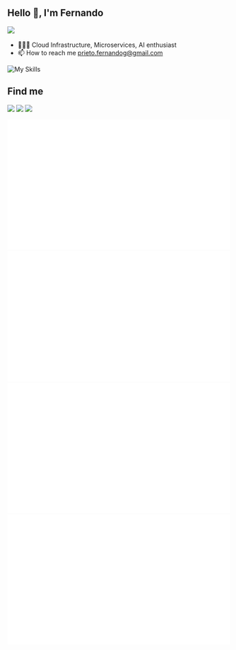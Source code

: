 ## Hello 👋, I'm Fernando
![](https://komarev.com/ghpvc/?username=fernandogprieto&style=plastic)

- 🧑🏻‍💻 Cloud Infrastructure, Microservices, AI enthusiast 
- 📫 How to reach me [prieto.fernandog@gmail.com](mailto:prieto.fernandog@gmail.com)

![My Skills](https://go-skill-icons.vercel.app/api/icons?i=aws,gcp,azure,windows,powershell,linux,bash,yaml,docker,kubernetes,prometheus,terraform,githubactions,gitlab,nginx,python,vscode,neovim,latex)

## Find me 
<p align="left">
  <a href="https://github.com/fernandogprieto" target="blank"><img src="https://go-skill-icons.vercel.app/api/icons?i=github" height=40 withd=40 /></a>
  <a href="https://linkedin.com/in/fernandogprieto" target="blank"><img src="https://go-skill-icons.vercel.app/api/icons?i=linkedin" height=40 withd=40 /></a>
  <a href="https://twitter.com/fernandogprieto" target="blank"><img src="https://go-skill-icons.vercel.app/api/icons?i=twitter" height=40 withd=40 /></a>
</p>

![](https://raw.githubusercontent.com/fernandogprieto/github-stats/master/generated/overview.svg#gh-dark-mode-only)
![](https://raw.githubusercontent.com/fernandogprieto/github-stats/master/generated/overview.svg#gh-light-mode-only)
![](https://raw.githubusercontent.com/fernandogprieto/github-stats/master/generated/languages.svg#gh-dark-mode-only)
![](https://raw.githubusercontent.com/fernandogprieto/github-stats/master/generated/languages.svg#gh-light-mode-only)
